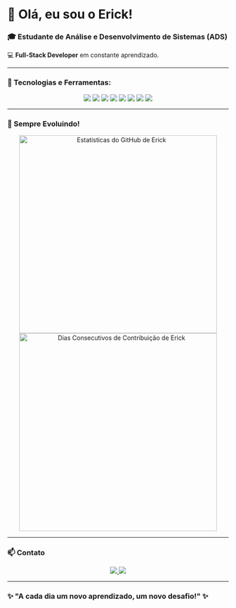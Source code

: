# 👋 Olá, eu sou o Erick!

### 🎓 Estudante de **Análise e Desenvolvimento de Sistemas (ADS)**
💻 **Full-Stack Developer** em constante aprendizado.

---

### 🚀 Tecnologias e Ferramentas:

<p align="center">
  <img src="https://img.shields.io/badge/C%23-239120?style=for-the-badge&logo=c-sharp&logoColor=white" />
  <img src="https://img.shields.io/badge/Java-ED8B00?style=for-the-badge&logo=java&logoColor=white" />
  <img src="https://img.shields.io/badge/JavaScript-323330?style=for-the-badge&logo=javascript&logoColor=F7DF1E" />
  <img src="https://img.shields.io/badge/HTML5-E34F26?style=for-the-badge&logo=html5&logoColor=white" />
  <img src="https://img.shields.io/badge/CSS3-1572B6?style=for-the-badge&logo=css3&logoColor=white" />
  <img src="https://img.shields.io/badge/MySQL-005C84?style=for-the-badge&logo=mysql&logoColor=white" />
  <img src="https://img.shields.io/badge/Oracle-F80000?style=for-the-badge&logo=oracle&logoColor=white" />
  <img src="https://img.shields.io/badge/SQL%20Server-CC2927?style=for-the-badge&logo=microsoft-sql-server&logoColor=white" />
</p>

---

### 🌱 Sempre Evoluindo!

<p align="center">
  <img src="https://github-readme-stats.vercel.app/api?username=seuusuario&show_icons=true&theme=radical&locale=pt-br" alt="Estatísticas do GitHub de Erick" width="450"/>
  <br/>
  <img src="https://github-readme-streak-stats.herokuapp.com/?user=seuusuario&theme=radical&locale=pt-br" alt="Dias Consecutivos de Contribuição de Erick" width="450"/>
</p>


---

### 📫 Contato

<p align="center">
  <a href="mailto:erickmarcos003@gmail.com">
    <img src="https://img.shields.io/badge/Gmail-D14836?style=for-the-badge&logo=gmail&logoColor=white" />
  </a>
  <a href="[https://www.linkedin.com/in/erick-marcos-003a89305/]">
    <img src="https://img.shields.io/badge/LinkedIn-0077B5?style=for-the-badge&logo=linkedin&logoColor=white" />
  </a>
</p>

---

### ✨ **"A cada dia um novo aprendizado, um novo desafio!"** ✨
